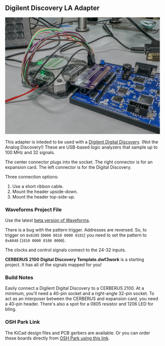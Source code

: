 ## Digilent Discovery LA Adapter
![Digital Discovery Adapter Connected](/images/CERBERUS_2100_Digital_Discovery_Adapter.jpg)

This adapter is inteded to be used with a [Digilent Digital Discovery](https://digilent.com/shop/digital-discovery-portable-usb-logic-analyzer-and-digital-pattern-generator/). (Not the Analog Discovery!) These are USB-based logic analyzers that sample up to 100 MHz and 32 signals.

The center connector plugs into the socket. The right connector is for an expansion card. The left connector is for the Digital Discovery. 

Three connection options:
1. Use a short ribbon cable.
2. Mount the header upside-down.
3. Mount the header top-side-up.

### Waveforms Project File
Use the latest [beta version of Waveforms](https://forum.digilent.com/topic/8908-waveforms-beta-download/).

There is a bug with the pattern trigger. Addresses are reversed. So, to trigger on `0x0205` (`0000 0010 0000 0101`) you need to set the pattern to `0xA040` (`1010 0000 0100 0000`).

The clocks and control signals connect to the 24-32 inputs.

**CERBERUS 2100 Digital Discovery Template.dwf3work** is a starting project. It has all of the signals mapped for you! 


### Build Notes
Easily connect a Digilent Digital Discovery to a CERBERUS 2100. At a minimum, you'll need a 40-pin socket and a right-angle 32-pin socket. To act as an interposer between the CERBERUS and expansion card, you need a 40-pin header. There's also a spot for a 0805 resistor and 1206 LED for bling.

### OSH Park Link
The KiCad design files and PCB gerbers are available. Or you can order these boards directly from [OSH Park using this link](https://oshpark.com/shared_projects/0LsKYepP).